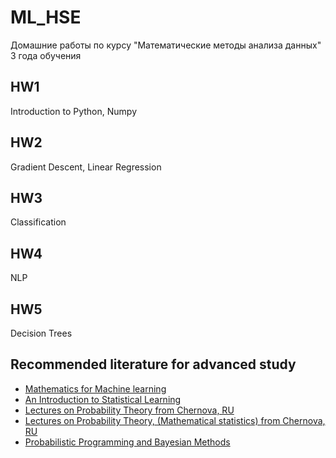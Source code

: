 # ML_HSE
Домашние работы по курсу "Математические методы анализа данных" 3 года обучения
## HW1
Introduction to Python, Numpy

## HW2
Gradient Descent, Linear Regression

## HW3
Classification

## HW4
NLP

## HW5
Decision Trees

## Recommended literature for advanced study

* [Mathematics for Machine learning](https://mml-book.github.io/)
* [An Introduction to Statistical Learning](https://www.statlearning.com/)
* [Lectures on Probability Theory from Chernova, RU](https://tvims.nsu.ru/chernova/tv/portr.pdf)
* [Lectures on Probability Theory, (Mathematical statistics) from Chernova, RU](https://tvims.nsu.ru/chernova/sibguti/ms-sibguti.pdf)
* [Probabilistic Programming and Bayesian Methods](https://dataorigami.net/Probabilistic-Programming-and-Bayesian-Methods-for-Hackers/)
